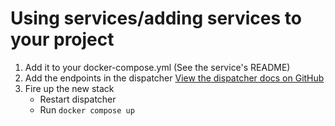 # Using services/adding services to your project

1. Add it to your docker-compose.yml
    (See the service's README)
2. Add the endpoints in the dispatcher
    [View the dispatcher docs on GitHub](https://github.com/mu-semtech/mu-dispatcher)
3. Fire up the new stack
    - Restart dispatcher
    - Run  `docker compose up`

